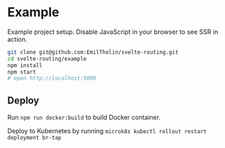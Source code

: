 # Example

Example project setup. Disable JavaScript in your browser to see SSR in action.

```bash
git clone git@github.com:EmilTholin/svelte-routing.git
cd svelte-routing/example
npm install
npm start
# open http://localhost:5000
```

## Deploy

Run `npm run docker:build` to build Docker container.

Deploy to Kubernetes by running `microk8s kubectl rollout restart deployment br-tap`

